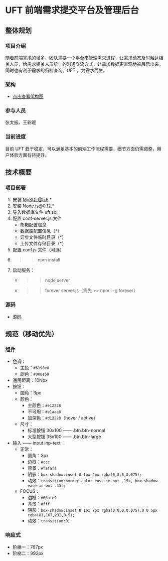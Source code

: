 # UFT 前端需求提交平台及管理后台

## 整体规划

### 项目介绍

随着前端需求的增多，团队需要一个平台来管理需求进程，让需求动态及时触达相关人员，给需求相关人员统一的沟通交流方式，让需求数据更直观地被展示出来，同时也有利于需求的归档查询。UFT ，为需求而生。

### 架构

* [点击查看架构图](http://naotu.baidu.com/file/15371b9a7691fbd529d6cb8d744ba7e7?token=55e245a819077ea9)

### 参与人员

张太振、王彩暖

### 当前进度

目前 UFT 趋于稳定，可以满足基本的前端工作流程需要，细节方面仍需调整，用户体验方面有待提升。

## 技术概要

### 项目部署

1. 安装 MySQL@5.6.*
2. 安装 Node.js@0.12.*
3. 导入数据库文件 uft.sql
4. 配置 conf-server.js 文件
	* 邮箱配置信息
	* 数据库配置信息（*）
	* 异步文件临时目录（*）
	* 上传文件存储目录（*）
5. 配置 conf.js 文件（可选）
6. >> npm install
7. 启动服务：
	* >> node server
	* >> forever server.js（需先 >> npm i -g forever）

### 源码

* [源码](https://github.com/o2team/UFT)

## 规范（移动优先）

### 组件

* 色调：
	* 主色：`#6190e8`
	* 副色：`#008e59`
* 通用距离：10Npx
* 按钮：
	* 圆角：3px
	* 颜色：
		* 主颜色：`#e12228`
		* 不可用：`#e1aaa8`
		* 加深色：`#d12228`（hover / active）
	* 尺寸：
		* 标准按钮 30x100 —— .btn.btn-normal
		* 大型按钮 35x100 —— .btn.btn-large
* 输入 —— input.inp-text ：
	* 正常：
		* 圆角：3px
		* 边框：`#ccc`
		* 背景：`#fafafa`
		* 阴影：`box-shadow:inset 0 1px 2px rgba(0,0,0,0.075);`
		* 动效：`transition:border-color ease-in-out .15s, box-shadow ease-in-out .15s;`
	* FOCUS：
		* 边框：`#66afe9`
		* 背景：`#fff`
		* 阴影：`box-shadow:inset 0 1px 2px rgba(0,0,0,0.075),0 0 5px rgba(81,167,232,0.5);`
		* 动效：`transition:0;`

### 响应式

* 阶梯一：767px
* 阶梯二：992px